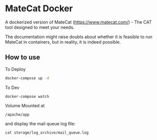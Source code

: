 # MateCat Docker

A dockerized version of MateCat (https://www.matecat.com/) - The CAT tool designed to meet your needs.

The documentation might raise doubts about whether it is feasible to run MateCat in containers, but in reality, it is indeed possible.

## How to use


To Deploy

```bash
docker-compose up -d
```
To Dev

```
docker-compose watch
```
Volume Mounted at

```
/apache/app
```
and display the mail queue log file:

```
cat storage/log_archive/mail_queue.log
```